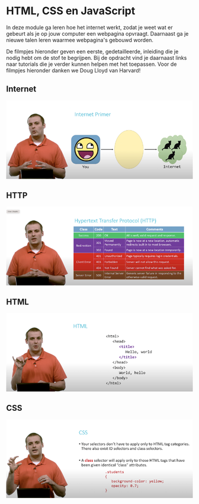 # HTML, CSS en JavaScript

In deze module ga leren hoe het internet werkt, zodat je weet wat er gebeurt als je op jouw computer een webpagina opvraagt. Daarnaast ga je nieuwe talen leren waarmee webpagina's gebouwd worden.

De filmpjes hieronder geven een eerste, gedetailleerde, inleiding die je nodig hebt om de stof te begrijpen. Bij de opdracht vind je daarnaast links naar tutorials die je verder kunnen helpen met het toepassen. Voor de filmpjes hieronder danken we Doug Lloyd van Harvard!

## Internet

[![Screenshot van filmpje Internet](internet.png)](https://video.cs50.io/04GztBlVo_s)

## HTTP

[![Screenshot van filmpje HTTP](http.png)](https://video.cs50.io/4axL8Gfw2nI)

## HTML

[![Screenshot van filmpje HTML](html.png)](https://video.cs50.io/YK78KhMf7bs)

## CSS

[![Screenshot van filmpje CSS](css.png)](https://video.cs50.io/Ub3FKU21ubk)
